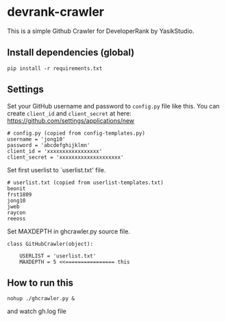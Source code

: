 devrank-crawler
===============

This is a simple Github Crawler for DeveloperRank by YasikStudio.


Install dependencies (global)
-----------------------------

    pip install -r requirements.txt


Settings
--------

Set your GitHub username and password to `config.py` file like this.
You can create `client_id` and `client_secret` at here:
https://github.com/settings/applications/new

    # config.py (copied from config-templates.py)
    username = 'jong10'
    password = 'abcdefghijklmn'
    client_id = 'xxxxxxxxxxxxxxxxx'
    client_secret = 'xxxxxxxxxxxxxxxxxxxx'


Set first userlist to `userlist.txt' file.

    # userlist.txt (copied from userlist-templates.txt)
    beonit
    frst1809
    jong10
    jweb
    raycon
    reeoss


Set MAXDEPTH in ghcrawler.py source file.

    class GitHubCrawler(object):

        USERLIST = 'userlist.txt'
        MAXDEPTH = 5 <<================ this


How to run this
---------------

    nohup ./ghcrawler.py &

and watch gh.log file
